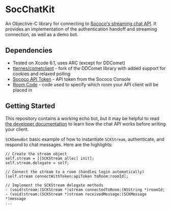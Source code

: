 # SocChatKit

An Objective-C library for connecting to [Sococo's streaming chat API](http://developer.sococo.com/). It provides an implementation of the authentication handoff and streaming connection, as well as a demo bot.


## Dependencies
* Tested on Xcode 6.1, uses ARC (except for DDComet)
* [tternes/cometclient](https://github.com/tternes/SocChatKit) - fork of the DDComet library with added support for cookies and relaxed polling
* [Sococo API Token](http://developer.sococo.com/pages/generating-an-api-token.html) - API token from the Sococo Console
* [Room Code](http://developer.sococo.com/pages/authentication.html) - code used to specify which room your API client will be placed in

## Getting Started

This repository contains a working echo bot, but it may be helpful to read [the developer documentation](http://developer.sococo.com/) to learn how the chat API works before writing your client.

`SCKDemoBot` basic example of how to instantiate `SCKStream`, authenticate, and respond to chat messages. Here are the highlights:

	// Create the stream object
	self.stream = [[SCKStream alloc] init];
	self.stream.delegate = self;
	
	// Connect the stream to a room (handles login automatically)
	[self.stream connectWithToken:apiToken toRoom:roomId];
	
	// Implement the SCKStream delegate methods
	- (void)stream:(SCKStream *)stream connectedToRoom:(NSString *)roomId;
	- (void)stream:(SCKStream *)stream receivedMessage:(SCKMessage *)message
	...

